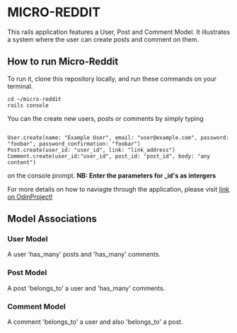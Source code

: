 # MICRO-REDDIT

This rails application features a User, Post and Comment Model. It illustrates a system where the user can create posts and comment on them.

## How to run Micro-Reddit
To run it, clone this repository locally, and run these commands on your terminal.
```
cd ~/micro-reddit
rails console

```
You can the create new users, posts or comments by simply typing 

```

User.create(name: "Example User", email: "user@example.com", password: "foobar", password_confirmation: "foobar")
Post.create(user_id: "user_id", link: "link_address")
Comment.create(user_id:"user_id", post_id: "post_id", body: "any content")

```
on the console prompt.  **NB: Enter the parameters for _id's as intergers**

For more details on how to naviagte through the application, please visit
[link on OdinProject!](https://www.theodinproject.com/courses/ruby-on-rails/lessons/building-with-active-record-ruby-on-rails)
 

## Model Associations

### User Model
  A user 'has_many' posts and 'has_many' comments.
  
### Post Model
  A post 'belongs_to' a user and 'has_many' comments.
  
### Comment Model
  A comment 'belongs_to' a user and also 'belongs_to' a post.
  
  
